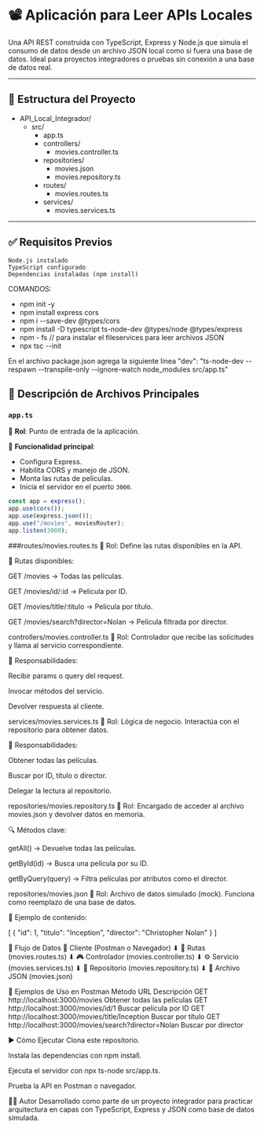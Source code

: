 # 📽️ Aplicación para Leer APIs Locales

Una API REST construida con TypeScript, Express y Node.js que simula el consumo de datos desde un archivo JSON local como si fuera una base de datos. Ideal para proyectos integradores o pruebas sin conexión a una base de datos real.

---
## 📁 Estructura del Proyecto

- API_Local_Integrador/
    - src/
        - app.ts
        - controllers/
            - movies.controller.ts
        - repositories/
            - movies.json
            - movies.repository.ts
        - routes/
            - movies.routes.ts
        - services/
            - movies.services.ts

---
## ✅ Requisitos Previos
    Node.js instalado
    TypeScript configurado
    Dependencias instaladas (npm install)

COMANDOS:
- npm init -y
- npm install express cors
- npm i --save-dev @types/cors
- npm install -D typescript ts-node-dev @types/node @types/express
- npm - fs // para instalar el fileservices para leer archivos JSON
- npx tsc --init

En el archivo package.json agrega la siguiente línea
"dev": "ts-node-dev --respawn --transpile-only --ignore-watch node_modules src/app.ts"

## 🚀 Descripción de Archivos Principales

### `app.ts`  
📌 **Rol**: Punto de entrada de la aplicación.

🔧 **Funcionalidad principal**:
- Configura Express.
- Habilita CORS y manejo de JSON.
- Monta las rutas de películas.
- Inicia el servidor en el puerto `3000`.

```ts
const app = express();
app.use(cors());
app.use(express.json());
app.use("/movies", moviesRouter);
app.listen(3000); 
```

###routes/movies.routes.ts
📌 Rol: Define las rutas disponibles en la API.

📍 Rutas disponibles:

GET /movies → Todas las películas.

GET /movies/id/:id → Película por ID.

GET /movies/title/:titulo → Película por título.

GET /movies/search?director=Nolan → Película filtrada por director.

controllers/movies.controller.ts
📌 Rol: Controlador que recibe las solicitudes y llama al servicio correspondiente.

🔄 Responsabilidades:

Recibir params o query del request.

Invocar métodos del servicio.

Devolver respuesta al cliente.

services/movies.services.ts
📌 Rol: Lógica de negocio. Interactúa con el repositorio para obtener datos.

🔧 Responsabilidades:

Obtener todas las películas.

Buscar por ID, título o director.

Delegar la lectura al repositorio.

repositories/movies.repository.ts
📌 Rol: Encargado de acceder al archivo movies.json y devolver datos en memoria.

🔍 Métodos clave:

getAll() → Devuelve todas las películas.

getById(id) → Busca una película por su ID.

getByQuery(query) → Filtra películas por atributos como el director.

repositories/movies.json
📌 Rol: Archivo de datos simulado (mock). Funciona como reemplazo de una base de datos.

📄 Ejemplo de contenido:

[
  {
    "id": 1,
    "titulo": "Inception",
    "director": "Christopher Nolan"
  }
]

🔁 Flujo de Datos
🧑 Cliente (Postman o Navegador)
   ⬇
🔗 Rutas (movies.routes.ts)
   ⬇
🎮 Controlador (movies.controller.ts)
   ⬇
⚙️ Servicio (movies.services.ts)
   ⬇
📁 Repositorio (movies.repository.ts)
   ⬇
📄 Archivo JSON (movies.json)

🧪 Ejemplos de Uso en Postman
Método	URL	Descripción
GET	http://localhost:3000/movies	Obtener todas las películas
GET	http://localhost:3000/movies/id/1	Buscar película por ID
GET	http://localhost:3000/movies/title/Inception	Buscar por título
GET	http://localhost:3000/movies/search?director=Nolan	Buscar por director


▶️ Cómo Ejecutar
Clona este repositorio.

Instala las dependencias con npm install.

Ejecuta el servidor con npx ts-node src/app.ts.

Prueba la API en Postman o navegador.

🧑‍💻 Autor
Desarrollado como parte de un proyecto integrador para practicar arquitectura en capas con TypeScript, Express y JSON como base de datos simulada.